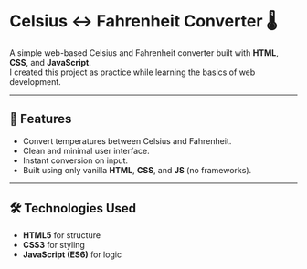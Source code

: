 # Celsius ↔ Fahrenheit Converter 🌡️

A simple web-based Celsius and Fahrenheit converter built with **HTML**, **CSS**, and **JavaScript**.  
I created this project as practice while learning the basics of web development.

---

## 🚀 Features
- Convert temperatures between Celsius and Fahrenheit.
- Clean and minimal user interface.
- Instant conversion on input.
- Built using only vanilla **HTML**, **CSS**, and **JS** (no frameworks).

---

## 🛠️ Technologies Used
- **HTML5** for structure
- **CSS3** for styling
- **JavaScript (ES6)** for logic



